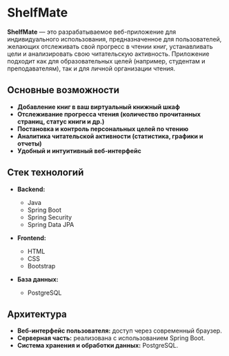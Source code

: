 # ShelfMate

**ShelfMate** — это разрабатываемое веб-приложение для индивидуального использования, предназначенное для пользователей, желающих отслеживать свой прогресс в чтении книг, устанавливать цели и анализировать свою читательскую активность. Приложение подходит как для образовательных целей (например, студентам и преподавателям), так и для личной организации чтения.

## Основные возможности

- **Добавление книг в ваш виртуальный книжный шкаф**
- **Отслеживание прогресса чтения (количество прочитанных страниц, статус книги и др.)**
- **Постановка и контроль персональных целей по чтению**
- **Аналитика читательской активности (статистика, графики и отчеты)**
- **Удобный и интуитивный веб-интерфейс**

## Стек технологий

- **Backend:**
  - Java
  - Spring Boot
  - Spring Security
  - Spring Data JPA

- **Frontend:**
  - HTML
  - CSS
  - Bootstrap

- **База данных:**
  - PostgreSQL

## Архитектура

- **Веб-интерфейс пользователя:** доступ через современный браузер.
- **Серверная часть:** реализована с использованием Spring Boot.
- **Система хранения и обработки данных:** PostgreSQL.


